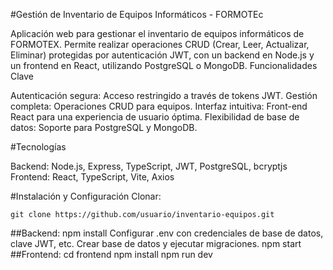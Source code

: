 #Gestión de Inventario de Equipos Informáticos - FORMOTEc

Aplicación web para gestionar el inventario de equipos informáticos de FORMOTEX. Permite realizar operaciones CRUD (Crear, Leer, Actualizar, Eliminar) protegidas por autenticación JWT, con un backend en Node.js y un frontend en React, utilizando PostgreSQL o MongoDB.
Funcionalidades Clave

Autenticación segura: Acceso restringido a través de tokens JWT.
Gestión completa: Operaciones CRUD para equipos.
Interfaz intuitiva: Front-end React para una experiencia de usuario óptima.
Flexibilidad de base de datos: Soporte para PostgreSQL y MongoDB.

#Tecnologías

Backend: Node.js, Express, TypeScript, JWT, PostgreSQL, bcryptjs
Frontend: React, TypeScript, Vite, Axios

#Instalación y Configuración
    Clonar:
```
git clone https://github.com/usuario/inventario-equipos.git
```
##Backend:
    npm install
    Configurar .env con credenciales de base de datos, clave JWT, etc.
    Crear base de datos y ejecutar migraciones.
    npm start
##Frontend:
        cd frontend
        npm install
        npm run dev
